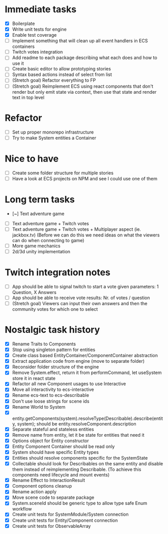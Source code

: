 # Immediate tasks

- [x] Boilerplate
- [x] Write unit tests for engine
- [x] Enable test coverage
- [ ] Implement something that will clean up all event handlers in ECS containers
- [ ] Twitch votes integration
- [ ] Add readme to each package describing what each does and how to use it
- [ ] Create basic editor to allow prototyping stories
- [ ] Syntax based actions instead of select from list
- [ ] (Stretch goal) Refactor everything to FP
- [ ] (Stretch goal) Reimplement ECS using react components that don't render but only
      emit state via context, then use that state and render text in top level

# Refactor

- [ ] Set up proper monorepo infrastructure
- [ ] Try to make System entities a Container

# Nice to have

- [ ] Create some folder structure for multiple stories
- [ ] Have a look at ECS projects on NPM and see I could use one of them

# Long term tasks

- [~] Text adventure game
- [ ] Text adventure game + Twitch votes
- [ ] Text adventure game + Twitch votes + Multiplayer aspect (ie. jackbox.tv)
      (Before we can do this we need ideas on what the viewers can do when connecting to game)
- [ ] More game mechanics
- [ ] 2d/3d unity implementation

# Twitch integration notes

- [ ] App should be able to signal twitch to start a vote given parameters: 1 Question, X Answers
- [ ] App should be able to receive vote results: Nr. of votes / question
- [ ] (Stretch goal) Viewers can input their own answers and then the community votes for which one to select

# Nostalgic task history

- [x] Rename Traits to Components
- [x] Stop using singleton pattern for entities
- [x] Create class based EntityContainer/ComponentContainer abstraction
- [x] Extract application code from engine (move to separate folder)
- [x] Reconsider folder structure of the engine
- [x] Remove System.effect, return it from performCommand, let useSystem store it in react state
- [x] Refactor all new Component usages to use Interactive
- [x] Move all interactivity to ecs-interactive
- [x] Rename ecs-text to ecs-describable
- [x] Don't use loose strings for scene ids
- [x] Rename World to System
- [x] entity.getComponents(system).resolveType(Describable).describe(entity, system);
      should be entity.resolveComponent<Describable>.description
- [x] Separate stateful and stateless entities
- [x] Remove name from entity, let it be state for entities that need it
- [x] Options object for Entity constructor
- [x] Entity Component Container should be read only
- [x] System should have specific Entity types
- [x] Entities should resolve components specific for the SystemState
- [x] Collectable should look for Describables on the same entity and disable them instead of reimplementing Describable.
      (To achieve this components need lifecycle and mount events)
- [x] Rename Effect to InteractionResult
- [x] Component options cleanup
- [x] Rename action apply
- [x] Move scene code to separate package
- [x] System.sceneId should be generic type to allow type safe Enum workflow
- [x] Create unit tests for SystemModule/System connection
- [x] Create unit tests for Entity/Component connection
- [x] Create unit tests for ObservableArray
